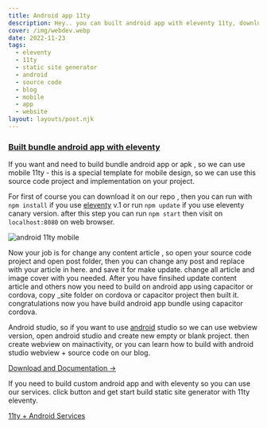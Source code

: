```yaml
---
title: Android app 11ty
description: Hey.. you can built android app with eleventy 11ty, download source code and run it.
cover: /img/webdev.webp
date: 2022-11-23
tags:
  - eleventy
  - 11ty
  - static site generator
  - android
  - source code
  - blog
  - mobile
  - app
  - website
layout: layouts/post.njk
---
```


### [Built bundle android app with eleventy]({{page.url}})

If you want and need to build bundle android app or apk , so we can use mobile 11ty - this is a special template for mobile design, so we can use this source code project and implementation on your project.

For first of course you can download it on our repo , then you can run with `npm install` if you use [eleventy](https://11ty.dev) v.1 or run `npm update` if you use eleventy canary version. after this step you can run `npm start` then visit on `localhost:8080` on web browser.

![android 11ty mobile](/img/mobile11ty.webp)

Now your job is for change any content article , so open your source code project and open post folder, then you can change any post and replace with your article in here. and save it for make update. change all article and image cover with you needed. After you have finsihed update content article and others now you need to build on android app using capacitor or cordova, copy _site folder on cordova or capacitor project then built it. congratulations now you have build android app bundle using capacitor cordova.

Android studio, so if you want to use [android](https://developer.android.com) studio so we can use webview version, open android studio and create new empty or blank project. then create webview on mainactivity, or you can learn how to build with android studio webview + source code on our blog. 

[Download and Documentation  →](https://www.hockeycomputindo.com/2022/04/new-mobile11ty-eleventy-build-website.html)

If you need to build custom android app and with eleventy so you can use our services. click button and get start build static site generator with 11ty eleventy.

<a href="https://www.fiverr.com/creativitas/design-your-modern-website-using-jekyll" class="btn btn-dark black text-white">11ty + Android Services</a>